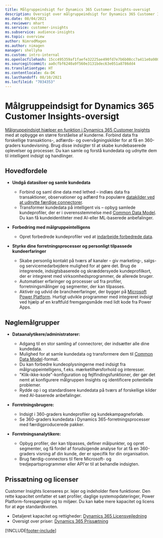 ```yaml
---
title: Målgruppeindsigt for Dynamics 365 Customer Insights-oversigt
description: Oversigt over målgruppeindsigt for Dynamics 365 Customer Insights.
ms.date: 08/04/2021
ms.reviewer: mhart
ms.service: customer-insights
ms.subservice: audience-insights
ms.topic: overview
author: NimrodMagen
ms.author: nimagen
manager: shellyha
ms.custom: intro-internal
ms.openlocfilehash: 15cc495359af1faefe32225ae490fd7e7b6b08cc7a411e0a9804da6ec704099c
ms.sourcegitcommit: aa0cfbf6240a9f560e3131bdec63e051a8786dd4
ms.translationtype: HT
ms.contentlocale: da-DK
ms.lasthandoff: 08/10/2021
ms.locfileid: "7034353"
---
```

# <a name="audience-insights-for-dynamics-365-customer-insights-overview"></a>Målgruppeindsigt for Dynamics 365 Customer Insights-oversigt

[Målgruppeindsigt hjælper en funktion i Dynamics 365 Customer Insights](https://dynamics.microsoft.com/ai/customer-insights/audience-insights-capability/) med at opbygge en større forståelse af kunderne. Forbind data fra forskellige transaktions-, adfærds- og overvågningskilder for at få en 360-graders kundevisning. Brug disse indsigter til at skabe kundebaserede oplevelser og processer. Du kan samle og forstå kundedata og udnytte dem til intelligent indsigt og handlinger.

## <a name="main-benefits"></a>Hovedfordele 

- **Undgå datasiloer og samle kundedata**

  - Forbind og saml dine data med lethed – indlæs data fra transaktioner, observationer og adfærd fra populære [datakilder ved at udnytte færdige connectorer](data-sources.md).
  - Transformer kundedata på intelligent vis – opbyg samlede kundeprofiler, der er i overensstemmelse med [Common Data Model](/common-data-model/). Du kan få kundeidentiteter med AI-eller ML-baserede anbefalinger.

- **Forbedring med målgruppeintelligens**

  - Opret forbedrede kundeprofiler ved at [indarbejde forbedrede data](enrichment-hub.md).  

- **Styrke dine forretningsprocesser og personligt tilpassede kundeerfaringer**

  - Skabe personlig kontakt på tværs af kanaler – giv marketing-, salgs- og servicemedarbejdere mulighed for at gøre det. Brug de integrerede, indsigtsbaserede og skræddersyede kundeprofilkort, der er integreret med virksomhedsprogrammer, de allerede bruger.
  - Automatiser erfaringer og processer ud fra profiler, forretningsmålinger og segmenter, der kan tilpasses.
  - Aktivér og udvid de brancheerfaringer, der bygger på [Microsoft Power Platform](https://powerplatform.microsoft.com/). Hurtigt udvikle programmer med integreret indsigt ved hjælp af en kraftfuld fremgangsmåde med lidt kode fra Power Apps.  

## <a name="key-audiences"></a>Nøglemålgrupper

- **Dataanalytikere/administratorer:**

  - Adgang til en stor samling af connectorer, der indsætter alle dine kundedata.
  - Mulighed for at samle kundedata og transformere dem til [Common Data Model](/common-data-model/)-format.
  - Du kan forbedre kundeoplysningerne med indsigt fra målgruppeintelligens, f.eks. mærketilhørsforhold og interesser.
  - "Klik-ikke-kode"-konfiguration og fejlfindingsfunktioner, der gør det nemt at konfigurere målgruppen Insights og identificere potentielle problemer.
  - Rydde op i og standardisere kundedata på tværs af forskellige kilder med AI-baserede anbefalinger.  

- **Forretningsbrugere:**

  - Indsigt i 360-graders kundeprofiler og kundekampagneforløb.
  - Se 360-graders kundedata i Dynamics 365-forretningsprocesser med færdigproducerede pakker.

- **Forretningsanalytikere:**

  - Opbyg profiler, der kan tilpasses, definer målpunkter, og opret segmenter, og få fordel af forudsigende analyse for at få en 360-graders visning af din kunde, der er specifik for din organisation.  
  - Brug færdig-connectors til flere Microsoft- og tredjepartsprogrammer eller API'er til at behandle indsigten.

## <a name="pricing-and-licensing"></a>Prissætning og licenser

Customer Insights licenseres pr. lejer og indeholder flere funktioner. Den rette kapacitet omfatter et sæt profiler, daglige systemopdateringer, Power Platform-forespørgsler og to miljøer. Du kan købe mere kapacitet og licens for at øge standardkvoten. 
- Detaljeret kapacitet og rettigheder: [Dynamics 365 Licensvejledning](https://go.microsoft.com/fwlink/?LinkId=866544)
- Oversigt over priser: [Dynamics 365 Prissætning](https://dynamics.microsoft.com/pricing/#CustomerDataPlatform)

[!INCLUDE[footer-include](../includes/footer-banner.md)]